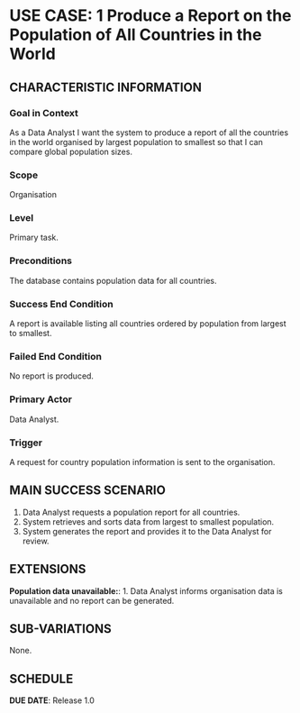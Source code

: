 # USE CASE: 1 Produce a Report on the Population of All Countries in the World

## CHARACTERISTIC INFORMATION

### Goal in Context

As a Data Analyst I want the system to produce a report of all the countries in the world organised by largest population to smallest so that I can compare global population sizes.

### Scope

Organisation

### Level

Primary task.

### Preconditions

The database contains population data for all countries.

### Success End Condition

A report is available listing all countries ordered by population from largest to smallest.

### Failed End Condition

No report is produced.

### Primary Actor

Data Analyst.

### Trigger

A request for country population information is sent to the organisation.

## MAIN SUCCESS SCENARIO

1. Data Analyst requests a population report for all countries.
2. System retrieves and sorts data from largest to smallest population.
3. System generates the report and provides it to the Data Analyst for review.

## EXTENSIONS

**Population data unavailable:**:
    1. Data Analyst informs organisation data is unavailable and no report can be generated.

## SUB-VARIATIONS

None.

## SCHEDULE

**DUE DATE**: Release 1.0